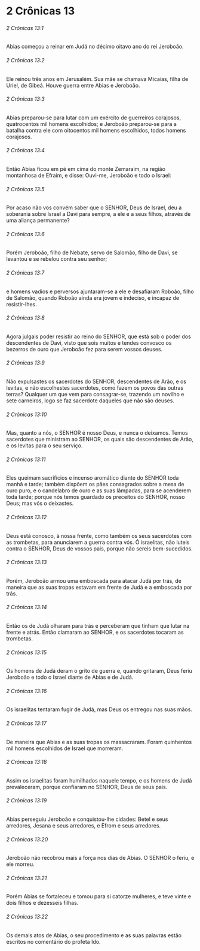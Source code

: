 # 2 Crônicas 13

###### 2 Crônicas 13:1

Abias começou a reinar em Judá no décimo oitavo ano do rei Jeroboão.

###### 2 Crônicas 13:2

Ele reinou três anos em Jerusalém. Sua mãe se chamava Micaías, filha de Uriel, de Gibeá. Houve guerra entre Abias e Jeroboão.

###### 2 Crônicas 13:3

Abias preparou-se para lutar com um exército de guerreiros corajosos, quatrocentos mil homens escolhidos; e Jeroboão preparou-se para a batalha contra ele com oitocentos mil homens escolhidos, todos homens corajosos.

###### 2 Crônicas 13:4

Então Abias ficou em pé em cima do monte Zemaraim, na região montanhosa de Efraim, e disse: Ouvi-me, Jeroboão e todo o Israel:

###### 2 Crônicas 13:5

Por acaso não vos convém saber que o SENHOR, Deus de Israel, deu a soberania sobre Israel a Davi para sempre, a ele e a seus filhos, através de uma aliança permanente?

###### 2 Crônicas 13:6

Porém Jeroboão, filho de Nebate, servo de Salomão, filho de Davi, se levantou e se rebelou contra seu senhor;

###### 2 Crônicas 13:7

e homens vadios e perversos ajuntaram-se a ele e desafiaram Roboão, filho de Salomão, quando Roboão ainda era jovem e indeciso, e incapaz de resistir-lhes.

###### 2 Crônicas 13:8

Agora julgais poder resistir ao reino do SENHOR, que está sob o poder dos descendentes de Davi, visto que sois muitos e tendes convosco os bezerros de ouro que Jeroboão fez para serem vossos deuses.

###### 2 Crônicas 13:9

Não expulsastes os sacerdotes do SENHOR, descendentes de Arão, e os levitas, e não escolhestes sacerdotes, como fazem os povos das outras terras? Qualquer um que vem para consagrar-se, trazendo um novilho e sete carneiros, logo se faz sacerdote daqueles que não são deuses.

###### 2 Crônicas 13:10

Mas, quanto a nós, o SENHOR é nosso Deus, e nunca o deixamos. Temos sacerdotes que ministram ao SENHOR, os quais são descendentes de Arão, e os levitas para o seu serviço.

###### 2 Crônicas 13:11

Eles queimam sacrifícios e incenso aromático diante do SENHOR toda manhã e tarde; também dispõem os pães consagrados sobre a mesa de ouro puro, e o candelabro de ouro e as suas lâmpadas, para se acenderem toda tarde; porque nós temos guardado os preceitos do SENHOR, nosso Deus; mas vós o deixastes.

###### 2 Crônicas 13:12

Deus está conosco, à nossa frente, como também os seus sacerdotes com as trombetas, para anunciarem a guerra contra vós. Ó israelitas, não luteis contra o SENHOR, Deus de vossos pais, porque não sereis bem-sucedidos.

###### 2 Crônicas 13:13

Porém, Jeroboão armou uma emboscada para atacar Judá por trás, de maneira que as suas tropas estavam em frente de Judá e a emboscada por trás.

###### 2 Crônicas 13:14

Então os de Judá olharam para trás e perceberam que tinham que lutar na frente e atrás. Então clamaram ao SENHOR, e os sacerdotes tocaram as trombetas.

###### 2 Crônicas 13:15

Os homens de Judá deram o grito de guerra e, quando gritaram, Deus feriu Jeroboão e todo o Israel diante de Abias e de Judá.

###### 2 Crônicas 13:16

Os israelitas tentaram fugir de Judá, mas Deus os entregou nas suas mãos.

###### 2 Crônicas 13:17

De maneira que Abias e as suas tropas os massacraram. Foram quinhentos mil homens escolhidos de Israel que morreram.

###### 2 Crônicas 13:18

Assim os israelitas foram humilhados naquele tempo, e os homens de Judá prevaleceram, porque confiaram no SENHOR, Deus de seus pais.

###### 2 Crônicas 13:19

Abias perseguiu Jeroboão e conquistou-lhe cidades: Betel e seus arredores, Jesana e seus arredores, e Efrom e seus arredores.

###### 2 Crônicas 13:20

Jeroboão não recobrou mais a força nos dias de Abias. O SENHOR o feriu, e ele morreu.

###### 2 Crônicas 13:21

Porém Abias se fortaleceu e tomou para si catorze mulheres, e teve vinte e dois filhos e dezesseis filhas.

###### 2 Crônicas 13:22

Os demais atos de Abias, o seu procedimento e as suas palavras estão escritos no comentário do profeta Ido.

